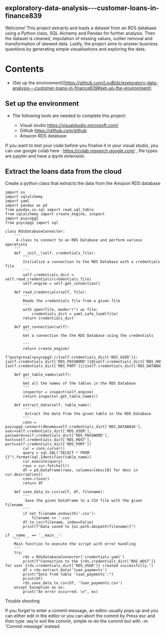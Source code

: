 ## exploratory-data-analysis---customer-loans-in-finance839

Welcome! This project extracts and loads a dataset from an RDS database using a Python class, SQL Alchemy and Pandas for further analysis. Then the dataset is cleaned, imputation of missing values, outlier removal and transformation of skewed data. Lastly, the project aims to answer business questions by generating simple visualisations and exploring the data. 

# Contents 

* (Set up the environment)[https://github.com/LouBidz/exploratory-data-analysis---customer-loans-in-finance839#set-up-the-environment]

## Set up the environment

* The following tools are needed to complete this project:

  - Visual studio https://visualstudio.microsoft.com/
  - Github        https://github.com/github
  - Amazon RDS database 

If you want to test your code before you finalise it in your visual studio, you can use google colab here : https://colab.research.google.com/ , file types are jupyter and have a ipynb extension. 

## Extract the loans data from the cloud 

Create a python class that extracts the data from the Amazon RDS database 

```
import os
import sqlalchemy
import yaml
import pandas as pd
from pandas.io.sql import read_sql_table
from sqlalchemy import create_engine, inspect
import psycopg2
from psycopg2 import sql

class RdsDatabaseConnecter:
    '''
     A class to connect to an RDS Database and perform various operations
    '''
    def __init__(self, credentials_file):
        '''
        Initialize a connection to the RDS Database with a credentials file
        '''
        self.credentials_dict = self.read_credentials(credentials_file)
        self.engine = self.get_connection()

    def read_credentials(self, file):
        '''
        Reads the credentials file from a given file
        '''
        with open(file, mode="r") as file:
            credentials_dict = yaml.safe_load(file)
        return credentials_dict

    def get_connection(self):
        '''
        Get a connection the the RDS Database using the credentials

        '''
        return create_engine(
            f"postgresql+psycopg2://{self.credentials_dict['RDS_USER']}:{self.credentials_dict['RDS_PASSWORD']}@{self.credentials_dict['RDS_HOST']}:{self.credentials_dict['RDS_PORT']}/{self.credentials_dict['RDS_DATABASE']}")

    def get_table_names(self):
        '''
        Get all the names of the tables in the RDS Database
        '''
        inspector = inspect(self.engine)
        return inspector.get_table_names()

    def extract_data(self, table_name):
        '''
         Extract the data from the given table in the RDS Database
        '''
        conn = psycopg2.connect(dbname=self.credentials_dict['RDS_DATABASE'], user=self.credentials_dict['RDS_USER'], password=self.credentials_dict['RDS_PASSWORD'], host=self.credentials_dict['RDS_HOST'], port=self.credentials_dict['RDS_PORT'])
        cur = conn.cursor()
        query = sql.SQL("SELECT * FROM {}").format(sql.Identifier(table_name))
        cur.execute(query)
        rows = cur.fetchall()
        df = pd.DataFrame(rows, columns=[desc[0] for desc in cur.description])
        conn.close()
        return df

    def save_data_to_csv(self, df, filename):
        '''
         Save the given DataFrame to a CSV file with the given filename
        '''
        if not filename.endswith('.csv'):
            filename += '.csv'
        df.to_csv(filename, index=False)
        print(f"Data saved to {os.path.abspath(filename)}")

if __name__ == '__main__':
    '''
    Main function to execute the script with error handling
    '''
    try:
        rds = RdsDatabaseConnecter('credentials.yaml')
        print(f"Connection to the {rds.credentials_dict['RDS_HOST']} for user {rds.credentials_dict['RDS_USER']} created successfully.")
        df = rds.extract_data('loan_payments')
        print("Data from table 'loan_payments':")
        print(df)
        rds.save_data_to_csv(df, 'loan_payments.csv')
    except Exception as ex:
        print("An error occurred: \n", ex)
```






Trouble shooting 

If you forget to enter a commit message, an editor usually pops up and you can either edit in the editor or you can abort the commit by Press esc and then type :wq to exit the commit, simple re-do the commit but with -m 'Commit message' instead. 
